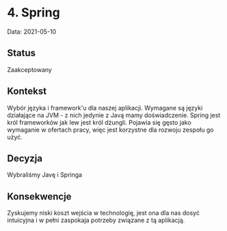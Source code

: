 # 4. Spring

Data: 2021-05-10

## Status

Zaakceptowany

## Kontekst

Wybór języka i framework'u dla naszej aplikacji. Wymagane są języki działające na JVM - z nich jedynie z Javą mamy doświadczenie. Spring jest król frameworków jak lew jest król dżungli. Pojawia się gęsto jako wymaganie w ofertach pracy, więc jest korzystne dla rozwoju zespołu go użyć.

## Decyzja

Wybraliśmy Javę i Springa

## Konsekwencje

Zyskujemy niski koszt wejścia w technologię, jest ona dla nas dosyć intuicyjna i w pełni zaspokaja potrzeby związane z tą aplikacją. 
